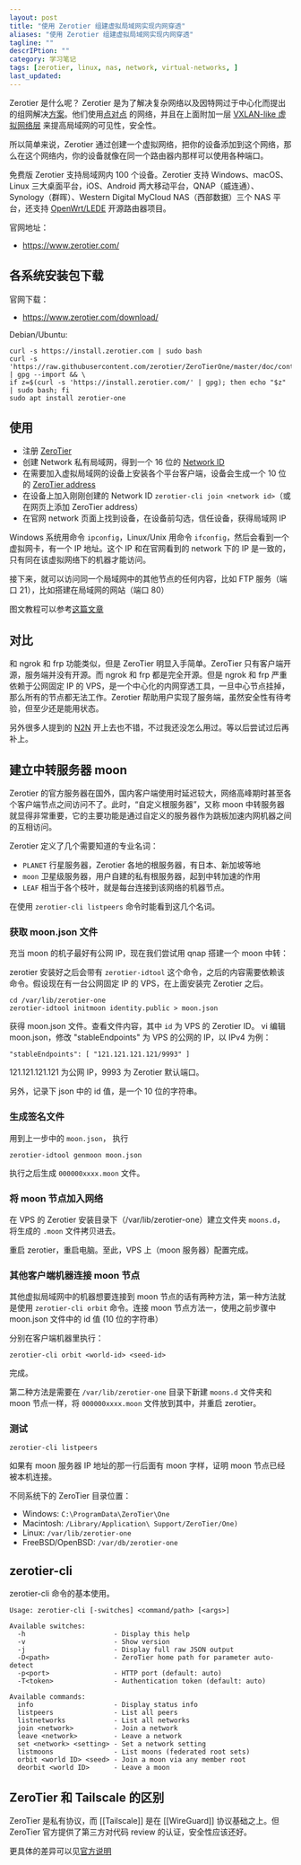 ```yaml
---
layout: post
title: "使用 Zerotier 组建虚拟局域网实现内网穿透"
aliases: "使用 Zerotier 组建虚拟局域网实现内网穿透"
tagline: ""
descrIPtion: ""
category: 学习笔记
tags: [zerotier, linux, nas, network, virtual-networks, ]
last_updated:
---
```



Zerotier 是什么呢？ Zerotier 是为了解决复杂网络以及因特网过于中心化而提出的组网解决[方案](https://www.zerotier.com/about.shtml)。他们使用[点对点](https://www.zerotier.com/manual.shtml#2_1) 的网络，并且在上面附加一层 [VXLAN-like 虚拟网络层](https://www.zerotier.com/manual.shtml#2_2) 来提高局域网的可见性，安全性。

所以简单来说，Zerotier 通过创建一个虚拟网络，把你的设备添加到这个网络，那么在这个网络内，你的设备就像在同一个路由器内那样可以使用各种端口。

免费版 Zerotier 支持局域网内 100 个设备。Zerotier 支持 Windows、macOS、Linux 三大桌面平台，iOS、Android 两大移动平台，QNAP（威连通）、Synology（群晖）、Western Digital MyCloud NAS（西部数据）三个 NAS 平台，还支持 [OpenWrt/LEDE](https://openwrt.org/) 开源路由器项目。

官网地址：

- <https://www.zerotier.com/>

## 各系统安装包下载
官网下载：

- <https://www.zerotier.com/download/>

Debian/Ubuntu:

```
curl -s https://install.zerotier.com | sudo bash
curl -s 'https://raw.githubusercontent.com/zerotier/ZeroTierOne/master/doc/contact%40zerotier.com.gpg' | gpg --import && \
if z=$(curl -s 'https://install.zerotier.com/' | gpg); then echo "$z" | sudo bash; fi
sudo apt install zerotier-one
```


## 使用

- 注册 [ZeroTier](https://my.zerotier.com/)
- 创建 Network 私有局域网，得到一个 16 位的 [Network ID](https://www.zerotier.com/manual.shtml#2_2_1)
- 在需要加入虚拟局域网的设备上安装各个平台客户端，设备会生成一个 10 位的 [ZeroTier address](https://www.zerotier.com/manual.shtml#2_1_2)
- 在设备上加入刚刚创建的 Network ID `zerotier-cli join <network id>`（或在网页上添加 ZeroTier address）
- 在官网 network 页面上找到设备，在设备前勾选，信任设备，获得局域网 IP

Windows 系统用命令 `ipconfig`，Linux/Unix 用命令 `ifconfig`，然后会看到一个虚拟网卡，有一个 IP 地址。这个 IP 和在官网看到的 network 下的 IP 是一致的，只有同在该虚拟网络下的机器才能访问。

接下来，就可以访问同一个局域网中的其他节点的任何内容，比如 FTP 服务（端口 21），比如搭建在局域网的网站（端口 80）

图文教程可以参考[这篇文章](https://www.appinn.com/zerotier-one/)

## 对比
和 ngrok 和 frp 功能类似，但是 ZeroTier 明显入手简单。ZeroTier 只有客户端开源，服务端并没有开源。而 ngrok 和 frp 都是完全开源。但是 ngrok 和 frp 严重依赖于公网固定 IP 的 VPS，是一个中心化的内网穿透工具，一旦中心节点挂掉，那么所有的节点都无法工作。Zerotier 帮助用户实现了服务端，虽然安全性有待考验，但至少还是能用状态。

另外很多人提到的 [N2N](https://github.com/meyerd/n2n) 开上去也不错，不过我还没怎么用过。等以后尝试过后再补上。

## 建立中转服务器 moon
Zerotier 的官方服务器在国外，国内客户端使用时延迟较大，网络高峰期时甚至各个客户端节点之间访问不了。此时，“自定义根服务器”，又称 moon 中转服务器就显得非常重要，它的主要功能是通过自定义的服务器作为跳板加速内网机器之间的互相访问。

Zerotier 定义了几个需要知道的专业名词：

- `PLANET` 行星服务器，Zerotier 各地的根服务器，有日本、新加坡等地
- `moon` 卫星级服务器，用户自建的私有根服务器，起到中转加速的作用
- `LEAF` 相当于各个枝叶，就是每台连接到该网络的机器节点。

在使用 `zerotier-cli listpeers` 命令时能看到这几个名词。

### 获取 moon.json 文件
充当 moon 的机子最好有公网 IP，现在我们尝试用 qnap 搭建一个 moon 中转：

zerotier 安装好之后会带有 `zerotier-idtool` 这个命令，之后的内容需要依赖该命令。假设现在有一台公网固定 IP 的 VPS，在上面安装完 Zerotier 之后。

    cd /var/lib/zerotier-one
    zerotier-idtool initmoon identity.public > moon.json

获得 moon.json 文件。查看文件内容，其中 `id` 为 VPS 的 Zerotier ID。 vi 编辑 moon.json，修改 "stableEndpoints" 为 VPS 的公网的 IP，以 IPv4 为例：

    "stableEndpoints": [ "121.121.121.121/9993" ]

121.121.121.121 为公网 IP，9993 为 Zerotier 默认端口。

另外，记录下 json 中的 id 值，是一个 10 位的字符串。

### 生成签名文件
用到上一步中的 `moon.json`， 执行

    zerotier-idtool genmoon moon.json

执行之后生成 `000000xxxx.moon` 文件。

### 将 moon 节点加入网络
在 VPS 的 Zerotier 安装目录下（/var/lib/zerotier-one）建立文件夹 `moons.d`，将生成的 `.moon` 文件拷贝进去。

重启 zerotier，重启电脑。至此，VPS 上（moon 服务器）配置完成。

### 其他客户端机器连接 moon 节点
其他虚拟局域网中的机器想要连接到 moon 节点的话有两种方法，第一种方法就是使用 `zerotier-cli orbit` 命令。连接 moon 节点方法一，使用之前步骤中 moon.json 文件中的 id 值 (10 位的字符串）

分别在客户端机器里执行：

    zerotier-cli orbit <world-id> <seed-id>

完成。

第二种方法是需要在 `/var/lib/zerotier-one` 目录下新建 `moons.d` 文件夹和 moon 节点一样，将 `000000xxxx.moon` 文件放到其中，并重启 zerotier。

### 测试

    zerotier-cli listpeers

如果有 moon 服务器 IP 地址的那一行后面有 moon 字样，证明 moon 节点已经被本机连接。

不同系统下的 ZeroTier 目录位置：

- Windows: `C:\ProgramData\ZeroTier\One`
- Macintosh: `/Library/Application\ Support/ZeroTier/One)`
- Linux: `/var/lib/zerotier-one`
- FreeBSD/OpenBSD: `/var/db/zerotier-one`

## zerotier-cli
zerotier-cli 命令的基本使用。

```
Usage: zerotier-cli [-switches] <command/path> [<args>]

Available switches:
  -h                      - Display this help
  -v                      - Show version
  -j                      - Display full raw JSON output
  -D<path>                - ZeroTier home path for parameter auto-detect
  -p<port>                - HTTP port (default: auto)
  -T<token>               - Authentication token (default: auto)

Available commands:
  info                    - Display status info
  listpeers               - List all peers
  listnetworks            - List all networks
  join <network>          - Join a network
  leave <network>         - Leave a network
  set <network> <setting> - Set a network setting
  listmoons               - List moons (federated root sets)
  orbit <world ID> <seed> - Join a moon via any member root
  deorbit <world ID>      - Leave a moon
```


## ZeroTier 和 Tailscale 的区别
ZeroTier 是私有协议，而 [[Tailscale]] 是在 [[WireGuard]] 协议基础之上。但 ZeroTier 官方提供了第三方对代码 review 的认证，安全性应该还好。

更具体的差异可以见[官方说明](https://tailscale.com/kb/1139/tailscale-vs-zerotier/)